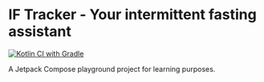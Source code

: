 # IF Tracker - Your intermittent fasting assistant

[![Kotlin CI with Gradle](https://github.com/paweloot/if-tracker/actions/workflows/gradle.yml/badge.svg?branch=main)](https://github.com/paweloot/if-tracker/actions/workflows/gradle.yml)

A Jetpack Compose playground project for learning purposes. 
